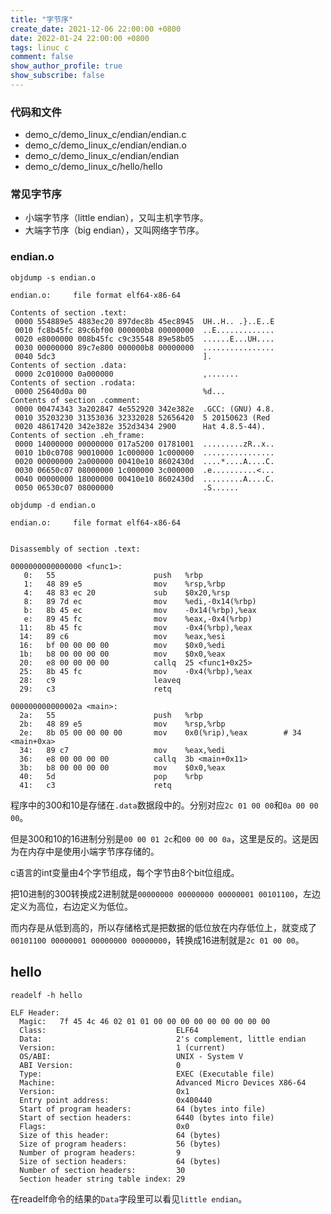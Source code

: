 ```yaml
---
title: "字节序"
create_date: 2021-12-06 22:00:00 +0800
date: 2022-01-24 22:00:00 +0800
tags: linuc c
comment: false
show_author_profile: true
show_subscribe: false
---
```


### 代码和文件

- demo_c/demo_linux_c/endian/endian.c
- demo_c/demo_linux_c/endian/endian.o
- demo_c/demo_linux_c/endian/endian
- demo_c/demo_linux_c/hello/hello

### 常见字节序

- 小端字节序（little endian），又叫主机字节序。
- 大端字节序（big endian），又叫网络字节序。

### endian.o

`objdump -s endian.o`

```
endian.o:     file format elf64-x86-64

Contents of section .text:
 0000 554889e5 4883ec20 897dec8b 45ec8945  UH..H.. .}..E..E
 0010 fc8b45fc 89c6bf00 000000b8 00000000  ..E.............
 0020 e8000000 008b45fc c9c35548 89e58b05  ......E...UH....
 0030 00000000 89c7e800 000000b8 00000000  ................
 0040 5dc3                                 ].
Contents of section .data:
 0000 2c010000 0a000000                    ,.......
Contents of section .rodata:
 0000 25640d0a 00                          %d...
Contents of section .comment:
 0000 00474343 3a202847 4e552920 342e382e  .GCC: (GNU) 4.8.
 0010 35203230 31353036 32332028 52656420  5 20150623 (Red
 0020 48617420 342e382e 352d3434 2900      Hat 4.8.5-44).
Contents of section .eh_frame:
 0000 14000000 00000000 017a5200 01781001  .........zR..x..
 0010 1b0c0708 90010000 1c000000 1c000000  ................
 0020 00000000 2a000000 00410e10 8602430d  ....*....A....C.
 0030 06650c07 08000000 1c000000 3c000000  .e..........<...
 0040 00000000 18000000 00410e10 8602430d  .........A....C.
 0050 06530c07 08000000                    .S......
```

`objdump -d endian.o`

```
endian.o:     file format elf64-x86-64


Disassembly of section .text:

0000000000000000 <func1>:
   0:   55                      push   %rbp
   1:   48 89 e5                mov    %rsp,%rbp
   4:   48 83 ec 20             sub    $0x20,%rsp
   8:   89 7d ec                mov    %edi,-0x14(%rbp)
   b:   8b 45 ec                mov    -0x14(%rbp),%eax
   e:   89 45 fc                mov    %eax,-0x4(%rbp)
  11:   8b 45 fc                mov    -0x4(%rbp),%eax
  14:   89 c6                   mov    %eax,%esi
  16:   bf 00 00 00 00          mov    $0x0,%edi
  1b:   b8 00 00 00 00          mov    $0x0,%eax
  20:   e8 00 00 00 00          callq  25 <func1+0x25>
  25:   8b 45 fc                mov    -0x4(%rbp),%eax
  28:   c9                      leaveq
  29:   c3                      retq

000000000000002a <main>:
  2a:   55                      push   %rbp
  2b:   48 89 e5                mov    %rsp,%rbp
  2e:   8b 05 00 00 00 00       mov    0x0(%rip),%eax        # 34 <main+0xa>
  34:   89 c7                   mov    %eax,%edi
  36:   e8 00 00 00 00          callq  3b <main+0x11>
  3b:   b8 00 00 00 00          mov    $0x0,%eax
  40:   5d                      pop    %rbp
  41:   c3                      retq
```

程序中的300和10是存储在`.data`数据段中的。分别对应`2c 01 00 00`和`0a 00 00 00`。

但是300和10的16进制分别是`00 00 01 2c`和`00 00 00 0a`，这里是反的。这是因为在内存中是使用小端字节序存储的。

c语言的int变量由4个字节组成，每个字节由8个bit位组成。

把10进制的300转换成2进制就是`00000000 00000000 00000001 00101100`，左边定义为高位，右边定义为低位。

而内存是从低到高的，所以存储格式是把数据的低位放在内存低位上，就变成了`00101100 00000001 00000000 00000000`，转换成16进制就是`2c 01 00 00`。

## hello

`readelf -h hello`

```
ELF Header:
  Magic:   7f 45 4c 46 02 01 01 00 00 00 00 00 00 00 00 00
  Class:                             ELF64
  Data:                              2's complement, little endian
  Version:                           1 (current)
  OS/ABI:                            UNIX - System V
  ABI Version:                       0
  Type:                              EXEC (Executable file)
  Machine:                           Advanced Micro Devices X86-64
  Version:                           0x1
  Entry point address:               0x400440
  Start of program headers:          64 (bytes into file)
  Start of section headers:          6440 (bytes into file)
  Flags:                             0x0
  Size of this header:               64 (bytes)
  Size of program headers:           56 (bytes)
  Number of program headers:         9
  Size of section headers:           64 (bytes)
  Number of section headers:         30
  Section header string table index: 29
```

在readelf命令的结果的`Data`字段里可以看见`little endian`。